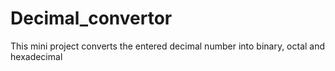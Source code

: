 # Decimal_convertor
This mini project converts the entered decimal number into binary, octal and hexadecimal
